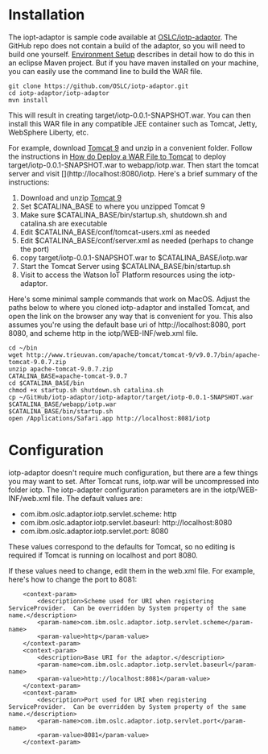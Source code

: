 # Installation

The iopt-adaptor is sample code available at [OSLC/iotp-adaptor](https://github.com/OSLC/iotp-adaptor). The GitHub repo does not contain a build of the adaptor, so you will need to build one yourself. [Environment Setup](../environment-setup) describes in detail how to do this in an eclipse Maven project. But if you have maven installed on your machine, you can easily use the command line to build the WAR file.

```
git clone https://github.com/OSLC/iotp-adaptor.git
cd iotp-adaptor/iotp-adaptor
mvn install
```
This will result in creating target/iotp-0.0.1-SNAPSHOT.war. You can then install this WAR file in any compatible JEE container such as Tomcat, Jetty, WebSphere Liberty, etc.

For example, download [Tomcat 9](https://tomcat.apache.org/download-90.cgi) and unzip in a convenient folder. Follow the instructions in [How do Deploy a WAR File to Tomcat](http://www.baeldung.com/tomcat-deploy-war) to deploy target/iotp-0.0.1-SNAPSHOT.war to webapp/iotp.war. Then start the tomcat server and visit [](http://localhost:8080/iotp. Here's a brief summary of the instructions:

1. Download and unzip [Tomcat 9](https://tomcat.apache.org/download-90.cgi)
2. Set $CATALINA_BASE to where you unzipped Tomcat 9
3. Make sure $CATALINA_BASE/bin/startup.sh, shutdown.sh and catalina.sh are executable
4. Edit $CATALINA_BASE/conf/tomcat-users.xml as needed
5. Edit $CATALINA_BASE/conf/server.xml as needed (perhaps to change the port)
6. copy target/iotp-0.0.1-SNAPSHOT.war to $CATALINA_BASE/iotp.war
7. Start the Tomcat Server using $CATALINA_BASE/bin/startup.sh
8. Visit [](http://localhost/iotp/) to access the Watson IoT Platform resources using the iotp-adaptor.

Here's some minimal sample commands that work on MacOS. Adjust the paths below to where you cloned iotp-adaptor and installed Tomcat, and open the link on the browser any way that is convenient for you. This also assumes you're using the default base uri of http://localhost:8080, port 8080, and scheme http in the iotp/WEB-INF/web.xml file.

```
cd ~/bin
wget http://www.trieuvan.com/apache/tomcat/tomcat-9/v9.0.7/bin/apache-tomcat-9.0.7.zip
unzip apache-tomcat-9.0.7.zip
CATALINA_BASE=apache-tomcat-9.0.7
cd $CATALINA_BASE/bin
chmod +x startup.sh shutdown.sh catalina.sh
cp ~/GitHub/iotp-adaptor/iotp-adaptor/target/iotp-0.0.1-SNAPSHOT.war $CATALINA_BASE/webapp/iotp.war
$CATALINA_BASE/bin/startup.sh
open /Applications/Safari.app http://localhost:8081/iotp

```

# Configuration

iotp-adaptor doesn't require much configuration, but there are a few things you may want to set. After Tomcat runs, iotp.war will be uncompressed into folder iotp. The iotp-adapter configuration parameters are in the iotp/WEB-INF/web.xml file. The default values are:

* com.ibm.oslc.adaptor.iotp.servlet.scheme: http
* com.ibm.oslc.adaptor.iotp.servlet.baseurl: http://localhost:8080
* com.ibm.oslc.adaptor.iotp.servlet.port: 8080

These values correspond to the defaults for Tomcat, so no editing is required if Tomcat is running on localhost and port 8080.

If these values need to change, edit them in the web.xml file. For example, here's how to change the port to 8081:

```
	<context-param>
		<description>Scheme used for URI when registering ServiceProvider.  Can be overridden by System property of the same name.</description>
		<param-name>com.ibm.oslc.adaptor.iotp.servlet.scheme</param-name>
		<param-value>http</param-value>
	</context-param>
	<context-param>
		<description>Base URI for the adaptor.</description>
		<param-name>com.ibm.oslc.adaptor.iotp.servlet.baseurl</param-name>
		<param-value>http://localhost:8081</param-value>
	</context-param>
	<context-param>
		<description>Port used for URI when registering ServiceProvider.  Can be overridden by System property of the same name.</description>
		<param-name>com.ibm.oslc.adaptor.iotp.servlet.port</param-name>
		<param-value>8081</param-value>
	</context-param>

``` 
